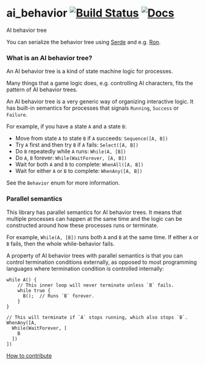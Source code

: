 ai_behavior [![Build Status](https://travis-ci.org/PistonDevelopers/ai_behavior.svg?branch=master)](https://travis-ci.org/PistonDevelopers/ai_behavior) [![Docs](https://docs.rs/piston-ai_behavior/badge.svg)](https://docs.rs/piston-ai_behavior)
===========

AI behavior tree

You can serialize the
behavior tree using [Serde](https://crates.io/crates/serde) and
e.g. [Ron](https://crates.io/crates/ron).

### What is an AI behavior tree?

An AI behavior tree is a kind of state machine logic for processes.

Many things that a game logic does, e.g. controlling AI characters,
fits the pattern of AI behavior trees.

An AI behavior tree is a very generic way of organizing interactive logic.
It has built-in semantics for processes that signals `Running`, `Success` or
`Failure`.

For example, if you have a state `A` and a state `B`:

- Move from state `A` to state `B` if `A` succeeds: `Sequence([A, B])`
- Try `A` first and then try `B` if `A` fails: `Select([A, B])`
- Do `B` repeatedly while `A` runs: `While(A, [B])`
- Do `A`, `B` forever: `While(WaitForever, [A, B])`
- Wait for both `A` and `B` to complete: `WhenAll([A, B])`
- Wait for either `A` or `B` to complete: `WhenAny([A, B])`

See the `Behavior` enum for more information.

### Parallel semantics

This library has parallel semantics for AI behavior trees.
It means that multiple processes can happen at the same time
and the logic can be constructed around how these processes runs or terminate.

For example, `While(A, [B])` runs both `A` and `B` at the same time.
If either `A` or `B` fails, then the whole while-behavior fails.

A property of AI behavior trees with parallel semantics is that you can
control termination conditions externally, as opposed to most
programming languages where termination condition is controlled internally:

```text
while A() {
    // This inner loop will never terminate unless `B` fails.
    while true {
      B();  // Runs `B` forever.
    }
}
```

```text
// This will terminate if `A` stops running, which also stops `B`.
WhenAny([A,
  While(WaitForever, [
    B
  ])
])
```

[How to contribute](https://github.com/PistonDevelopers/piston/blob/master/CONTRIBUTING.md)
